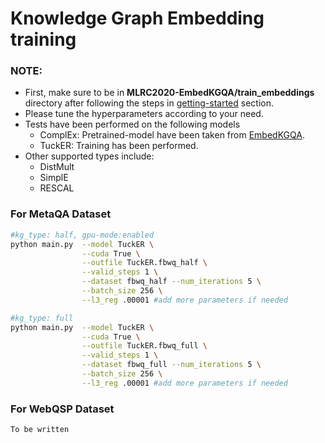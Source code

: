 # Knowledge Graph Embedding training

### **NOTE:**
- First, make sure to be in **MLRC2020-EmbedKGQA/train_embeddings** directory after following the steps in [getting-started](https://github.com/jishnujayakumar/MLRC2020-EmbedKGQA#get-started) section.
- Please tune the hyperparameters according to your need.
- Tests have been performed on the following models
    - ComplEx: Pretrained-model have been taken from [EmbedKGQA](https://github.com/malllabiisc/EmbedKGQA#metaqa).
    - TuckER: Training has been performed.
- Other supported types include: 
    - DistMult
    - SimplE
    - RESCAL  

### For MetaQA Dataset

```bash
#kg_type: half, gpu-mode:enabled
python main.py  --model TuckER \
                --cuda True \
                --outfile TuckER.fbwq_half \
                --valid_steps 1 \
                --dataset fbwq_half --num_iterations 5 \
                --batch_size 256 \
                --l3_reg .00001 #add more parameters if needed
```
```bash
#kg_type: full
python main.py  --model TuckER \
                --cuda True \
                --outfile TuckER.fbwq_full \
                --valid_steps 1 \
                --dataset fbwq_full --num_iterations 5 \
                --batch_size 256 \
                --l3_reg .00001 #add more parameters if needed
```

### For WebQSP Dataset

```bash
To be written
```
